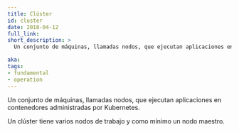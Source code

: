 ```yaml
---
title: Clúster
id: cluster
date: 2018-04-12
full_link:
short_description: >
  Un conjunto de máquinas, llamadas nodos, que ejecutan aplicaciones en contenedores administradas por Kubernetes.

aka:
tags:
- fundamental
- operation
---
```

 Un conjunto de máquinas, llamadas nodos, que ejecutan aplicaciones en contenedores administradas por Kubernetes.

<!--more-->

Un clúster tiene varios nodos de trabajo y como mínimo un nodo maestro.
